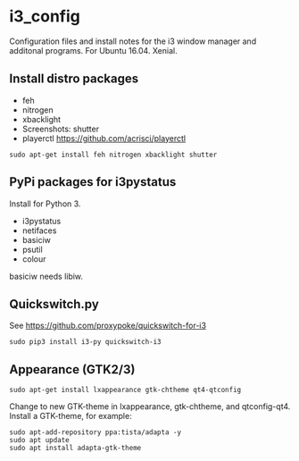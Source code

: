 # i3_config

Configuration files and install notes for the i3 window manager and additonal programs. For Ubuntu 16.04. Xenial.

Install distro packages 
-----------------------
  * feh
  * nitrogen
  * xbacklight
  * Screenshots: shutter
  * playerctl https://github.com/acrisci/playerctl
```
sudo apt-get install feh nitrogen xbacklight shutter
```

PyPi packages for i3pystatus
----------------------------
Install for Python 3.

  * i3pystatus
  * netifaces
  * basiciw
  * psutil
  * colour

basiciw needs libiw.

Quickswitch.py
--------------
See https://github.com/proxypoke/quickswitch-for-i3
```
sudo pip3 install i3-py quickswitch-i3
```

Appearance (GTK2/3)
---------------
```
sudo apt-get install lxappearance gtk-chtheme qt4-qtconfig
```
Change to new GTK-theme in lxappearance, gtk-chtheme, and qtconfig-qt4.
Install a GTK-theme, for example:
```
sudo apt-add-repository ppa:tista/adapta -y  
sudo apt update  
sudo apt install adapta-gtk-theme
```

